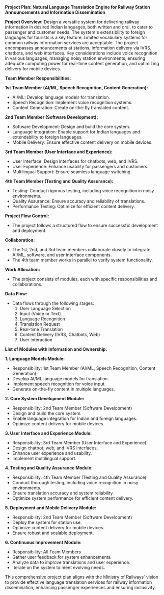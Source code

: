 **Project Plan: Natural Language Translation Engine for Railway Station Announcements and Information Dissemination**

**Project Overview:**
Design a versatile system for delivering railway information in desired Indian languages, both written and oral, to cater to passenger and customer needs. The system's extensibility to foreign languages for tourists is a key feature. Limited vocabulary systems for common railway information services are acceptable. The project encompasses announcements at stations, information delivery via IVRS, chatbots, and web interfaces. Key considerations include voice recognition in various languages, managing noisy station environments, ensuring adequate computing power for real-time content generation, and optimizing delivery for mobile devices.

**Team Member Responsibilities:**

**1st Team Member (AI/ML, Speech Recognition, Content Generation):**
- AI/ML: Develop language models for translation.
- Speech Recognition: Implement voice recognition systems.
- Content Generation: Create on-the-fly translated content.

**2nd Team Member (Software Development):**
- Software Development: Design and build the core system.
- Language Integration: Enable support for Indian languages and extendability to foreign languages.
- Mobile Delivery: Ensure effective content delivery on mobile devices.

**3rd Team Member (User Interface and Experience):**
- User Interface: Design interfaces for chatbots, web, and IVRS.
- User Experience: Enhance usability for passengers and customers.
- Multilingual Support: Ensure seamless language switching.

**4th Team Member (Testing and Quality Assurance):**
- Testing: Conduct rigorous testing, including voice recognition in noisy environments.
- Quality Assurance: Ensure accuracy and reliability of translations.
- Performance Testing: Optimize for efficient content delivery.

**Project Flow Control:**
- The project follows a structured flow to ensure successful development and deployment.

**Collaboration:**
- The 1st, 2nd, and 3rd team members collaborate closely to integrate AI/ML, software, and user interface components.
- The 4th team member works in parallel to verify system functionality.

**Work Allocation:**
- The project consists of modules, each with specific responsibilities and collaborations.

**Data Flow:**
- Data flows through the following stages:
  1. User Language Selection
  2. Input (Voice or Text)
  3. Language Recognition
  4. Translation Request
  5. Real-time Translation
  6. Content Delivery (IVRS, Chatbots, Web)
  7. User Interaction

**List of Modules with Information and Ownership:**

**1. Language Models Module:**
   - Responsibility: 1st Team Member (AI/ML, Speech Recognition, Content Generation)
   - Develop AI/ML language models for translation.
   - Implement speech recognition for voice input.
   - Generate on-the-fly content in multiple languages.

**2. Core System Development Module:**
   - Responsibility: 2nd Team Member (Software Development)
   - Design and build the core system.
   - Enable language integration for Indian and foreign languages.
   - Optimize content delivery for mobile devices.

**3. User Interface and Experience Module:**
   - Responsibility: 3rd Team Member (User Interface and Experience)
   - Design chatbot, web, and IVRS interfaces.
   - Enhance user experience and usability.
   - Implement multilingual support.

**4. Testing and Quality Assurance Module:**
   - Responsibility: 4th Team Member (Testing and Quality Assurance)
   - Conduct thorough testing, including voice recognition in noisy environments.
   - Ensure translation accuracy and system reliability.
   - Optimize system performance for efficient content delivery.

**5. Deployment and Mobile Delivery Module:**
   - Responsibility: 2nd Team Member (Software Development)
   - Deploy the system for station use.
   - Optimize content delivery for mobile devices.
   - Ensure robust and scalable deployment.

**6. Continuous Improvement Module:**
   - Responsibility: All Team Members
   - Gather user feedback for system enhancements.
   - Analyze data to improve translations and user experience.
   - Iterate on the system to meet evolving needs.

This comprehensive project plan aligns with the Ministry of Railways' vision to provide effective language translation services for railway information dissemination, enhancing passenger experiences and ensuring inclusivity.
